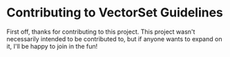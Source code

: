 # Contributing to VectorSet Guidelines

First off, thanks for contributing to this project. This project wasn't necessarily intended to be contributed to, but if anyone wants to expand on it, I'll be happy to join in the fun!
